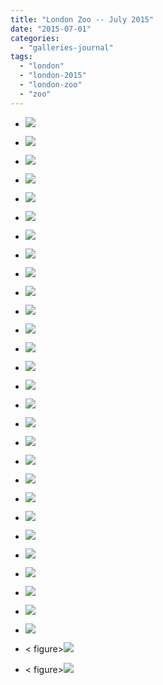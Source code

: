 ```yaml
---
title: "London Zoo -- July 2015"
date: "2015-07-01"
categories: 
  - "galleries-journal"
tags: 
  - "london"
  - "london-2015"
  - "london-zoo"
  - "zoo"
---
```


- [![](images/Arrived-at-London-Zoo-1024x768.jpeg)](https://cdn.davidpeach.co.uk/2021/03/Arrived-at-London-Zoo-1024x768.jpeg)
    
- [![](images/Aaarrgh-Tiger-768x1024.jpeg)](https://cdn.davidpeach.co.uk/2021/03/Aaarrgh-Tiger-768x1024.jpeg)
    
- [![](images/Aardvark-having-his-dinner-1024x768.jpeg)](https://cdn.davidpeach.co.uk/2021/03/Aardvark-having-his-dinner-1024x768.jpeg)
    
- [![](images/Aardvarks-having-a-snuggle-1024x768.jpeg)](https://cdn.davidpeach.co.uk/2021/03/Aardvarks-having-a-snuggle-1024x768.jpeg)
    
- [![](images/Big-picture-in-the-tropical-bird-house-1024x768.jpeg)](https://cdn.davidpeach.co.uk/2021/03/Big-picture-in-the-tropical-bird-house-1024x768.jpeg)
    
- [![](images/Black-capped-squirrel-monkey-1024x768.jpeg)](https://cdn.davidpeach.co.uk/2021/03/Black-capped-squirrel-monkey-1024x768.jpeg)
    
- [![](images/Black-capped-squirrel-monkey-on-his-branch-1024x768.jpeg)](https://cdn.davidpeach.co.uk/2021/03/Black-capped-squirrel-monkey-on-his-branch-1024x768.jpeg)
    
- [![](images/Giant-Tortoise-1024x768.jpeg)](https://cdn.davidpeach.co.uk/2021/03/Giant-Tortoise-1024x768.jpeg)
    
- [![](images/Globe-sundial-1024x768.jpeg)](https://cdn.davidpeach.co.uk/2021/03/Globe-sundial-1024x768.jpeg)
    
- [![](images/Gorilla-baby-1024x768.jpeg)](https://cdn.davidpeach.co.uk/2021/03/Gorilla-baby-1024x768.jpeg)
    
- [![](images/Little-wildlife-garden-1024x768.jpeg)](https://cdn.davidpeach.co.uk/2021/03/Little-wildlife-garden-1024x768.jpeg)
    
- [![](images/Meerkats-chilling-in-the-sun-1024x768.jpeg)](https://cdn.davidpeach.co.uk/2021/03/Meerkats-chilling-in-the-sun-1024x768.jpeg)
    
- [![](images/Norman-nine-fingers-says-Dont-feed-the-animals-1024x768.jpeg)](https://cdn.davidpeach.co.uk/2021/03/Norman-nine-fingers-says-Dont-feed-the-animals-1024x768.jpeg)
    
- [![](images/Okapi-1024x768.jpeg)](https://cdn.davidpeach.co.uk/2021/03/Okapi-1024x768.jpeg)
    
- [![](images/Penguins-But-no-sign-of-Ricky-1024x768.jpeg)](https://cdn.davidpeach.co.uk/2021/03/Penguins-But-no-sign-of-Ricky-1024x768.jpeg)
    
- [![](images/Porcupine-1024x768.jpeg)](https://cdn.davidpeach.co.uk/2021/03/Porcupine-1024x768.jpeg)
    
- [![](images/Pygmy-Hippo-1024x768.jpeg)](images/Pygmy-Hippo-scaled-1.jpeg)
- [![](images/Pygmy-Hippo-1024x768.jpeg)](images/Pygmy-Hippo-scaled-1.jpeg)
    
- [![](images/Room-full-of-locusts-1024x768.jpeg)](images/Room-full-of-locusts-scaled-1.jpeg)
- [![](images/Room-full-of-locusts-1024x768.jpeg)](images/Room-full-of-locusts-scaled-1.jpeg)
    
- [![](images/The-Golden-Orb-Spider-and-I-1024x768.jpeg)](images/The-Golden-Orb-Spider-and-I-scaled-1.jpeg)
- [![](images/The-Golden-Orb-Spider-and-I-1024x768.jpeg)](images/The-Golden-Orb-Spider-and-I-scaled-1.jpeg)
    
- [![](images/The-story-of-Winnie-the-Bear-768x1024.jpeg)](images/The-story-of-Winnie-the-Bear-scaled-1.jpeg)
- [![](images/The-story-of-Winnie-the-Bear-768x1024.jpeg)](images/The-story-of-Winnie-the-Bear-scaled-1.jpeg)
    
- [![](images/Through-the-looking-glass-1024x768.jpeg)](images/Through-the-looking-glass-scaled-1.jpeg)
- [![](images/Through-the-looking-glass-1024x768.jpeg)](images/Through-the-looking-glass-scaled-1.jpeg)
    
- [![](images/Various-bird-eggs-1024x768.jpeg)](images/Various-bird-eggs-scaled-1.jpeg)
- [![](images/Various-bird-eggs-1024x768.jpeg)](images/Various-bird-eggs-scaled-1.jpeg)
    
- < figure>[![](images/Yellow-throated-Mongoose-1024x768.jpeg)](images/Yellow-throated-Mongoose-scaled-1.jpeg)
- < figure>[![](images/Yellow-throated-Mongoose-1024x768.jpeg)](images/Yellow-throated-Mongoose-scaled-1.jpeg)
